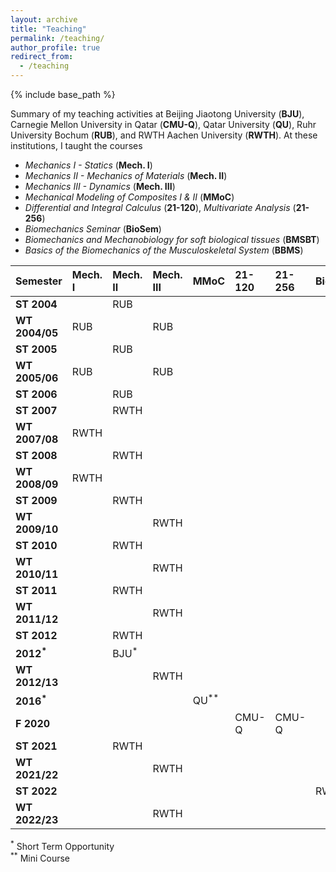 ```yaml
---
layout: archive
title: "Teaching"
permalink: /teaching/
author_profile: true
redirect_from:
  - /teaching
---
```



{% include base_path %}

Summary of my teaching activities at Beijing Jiaotong University (**BJU**), Carnegie Mellon University in Qatar (**CMU-Q**), Qatar University (**QU**),
Ruhr University Bochum (**RUB**), and RWTH Aachen University (**RWTH**). At these institutions, I taught the courses 
* _Mechanics I - Statics_ (**Mech. I**)
* _Mechanics II - Mechanics of Materials_ (**Mech. II**)
* _Mechanics III - Dynamics_ (**Mech. III**)
* _Mechanical Modeling of Composites I & II_ (**MMoC**)
* _Differential and Integral Calculus_ (**21-120**), _Multivariate Analysis_ (**21-256**)
* _Biomechanics Seminar_ (**BioSem**)
*  _Biomechanics and Mechanobiology for soft biological tissues_ (**BMSBT**)
*  _Basics of the Biomechanics of the Musculoskeletal System_  (**BBMS**)

|Semester       |Mech. I |Mech. II  |Mech. III  |MMoC |21-120   |21-256 | BioSem | BMSBT | BBMS |
|:---|:-------|:---------|:----------|:---|:---|:---|:---|:---|:---|
|**ST 2004**    |        |RUB       |           |             |         |       |        |        |        |
|**WT 2004/05** |RUB     |          |RUB        |             |         |       |        |        |        |
|**ST 2005**    |        |RUB       |           |             |         |       |        |        |        |
|**WT 2005/06** |RUB     |          |RUB        |             |         |       |        |        |        |
|**ST 2006**    |        |RUB       |           |             |         |       |        |        |        |
|**ST 2007**    |        |RWTH      |           |             |         |       |        |        |        |
|**WT 2007/08** |RWTH    |          |           |             |         |       |        |        |        |
|**ST 2008**    |        |RWTH      |           |             |         |       |        |        |        |
|**WT 2008/09** |RWTH    |          |           |             |         |       |        |        |        |
|**ST 2009**    |        |RWTH      |           |             |         |       |        |        |        |
|**WT 2009/10** |        |          |RWTH       |             |         |       |        |        |        |
|**ST 2010**    |        |RWTH      |           |             |         |       |        |        |        |
|**WT 2010/11** |        |          |RWTH       |             |         |       |        |        |        |
|**ST 2011**    |        |RWTH      |           |             |         |       |        |        |        |
|**WT 2011/12** |        |          |RWTH       |             |         |       |        |        |        |
|**ST 2012**    |        |RWTH      |           |             |         |       |        |        |        |
|**2012<sup>*</sup>** |  |BJU<sup>*</sup> |     |             |         |       |        |        |        |
|**WT 2012/13** |        |          |RWTH       |             |         |       |        |        |        |
|**2016<sup>*</sup>** |  |          |           |QU<sup>**</sup>  |     |       |        |        |        |
|**F 2020**     |        |          |           |             |CMU-Q    |CMU-Q  |        |        |        |
|**ST 2021**    |        |RWTH      |           |             |         |       |        |        |        |
|**WT 2021/22** |        |          |RWTH       |             |         |       |        |        |        |
|**ST 2022**    |        |          |           |             |         |       |RWTH    |RWTH    |RWTH    |
|**WT 2022/23** |        |          |RWTH       |             |         |       |        |        |        |


<sup>*</sup> Short Term Opportunity<br/> 
<sup>**</sup> Mini Course






